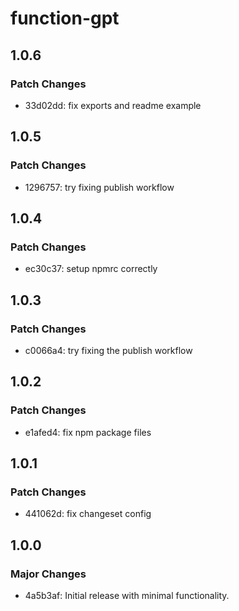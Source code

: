 # function-gpt

## 1.0.6

### Patch Changes

- 33d02dd: fix exports and readme example

## 1.0.5

### Patch Changes

- 1296757: try fixing publish workflow

## 1.0.4

### Patch Changes

- ec30c37: setup npmrc correctly

## 1.0.3

### Patch Changes

- c0066a4: try fixing the publish workflow

## 1.0.2

### Patch Changes

- e1afed4: fix npm package files

## 1.0.1

### Patch Changes

- 441062d: fix changeset config

## 1.0.0

### Major Changes

- 4a5b3af: Initial release with minimal functionality.

